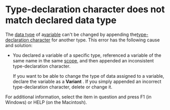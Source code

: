
# Type-declaration character does not match declared data type

The [data type](b8bdf64f-5920-1ae9-16d0-b26d09524a30.md) of a[variable](b8bdf64f-5920-1ae9-16d0-b26d09524a30.md) can't be changed by appending the[type-declaration character](b8bdf64f-5920-1ae9-16d0-b26d09524a30.md) for another type. This error has the following cause and solution:



- You declared a variable of a specific type, referenced a variable of the same name in the same [scope](b8bdf64f-5920-1ae9-16d0-b26d09524a30.md), and then appended an inconsistent type-declaration character.
    
    If you want to be able to change the type of data assigned to a variable, declare the variable as a  **Variant** . If you simply appended an incorrect type-declaration character, delete or change it.
    

For additional information, select the item in question and press F1 (in Windows) or HELP (on the Macintosh).
